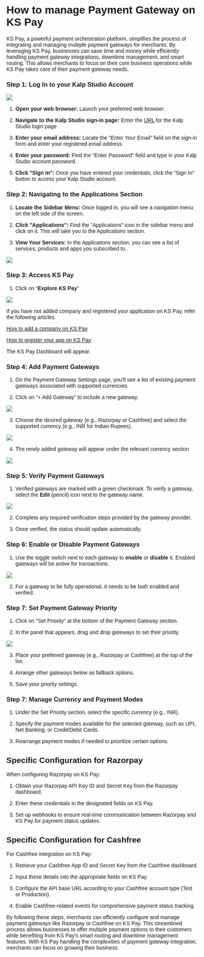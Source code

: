 <style>  body { font-family: "Source Sans 3", sans-serif!important; }</style>
<link href="https://fonts.googleapis.com/css2?family=Source+Sans+3:ital,wght@0,200..900;1,200..900&display=swap" rel="stylesheet">    
<link rel="stylesheet" href="https://fonts.googleapis.com/icon?family=Material+Icons">

# How to manage Payment Gateway on KS Pay

KS Pay, a powerful payment orchestration platform, simplifies the process of integrating and managing multiple payment gateways for merchants. By leveraging KS Pay, businesses can save time and money while efficiently handling payment gateway integrations, downtime management, and smart routing. This allows merchants to focus on their core business operations while KS Pay takes care of their payment gateway needs.

### **Step 1: Log In to your Kalp Studio Account**

![](https://docs-images-kalp-studio.s3.ap-south-1.amazonaws.com/Audit+2/managepg/mpg1.png)

1.  **Open your web browser:** Launch your preferred web browser.
    
2.  **Navigate to the Kalp Studio sign-in page:** Enter the [URL](https://accounts.kalp.studio/login "https://accounts.kalp.studio/login") for the Kalp Studio login page
    
3.  **Enter your email address:** Locate the "Enter Your Email" field on the sign-in form and enter your registered email address.
    
4.  **Enter your password:** Find the "Enter Password" field and type in your Kalp Studio account password.
    
5.  **Click "Sign In":** Once you have entered your credentials, click the "Sign In" button to access your Kalp Studio account.
    

### **Step 2: Navigating to the Applications Section**

1.  **Locate the Sidebar Menu:** Once logged in, you will see a navigation menu on the left side of the screen.
    
2.  **Click "Applications":** Find the "Applications" icon in the sidebar menu and click on it. This will take you to the Applications section.
    
3.  **View Your Services:** In the Applications section, you can see a list of services, products and apps you subscribed to.
    

![](https://docs-images-kalp-studio.s3.ap-south-1.amazonaws.com/Audit+2/managepg/mpg2.png)

### **Step 3: Access KS Pay**

1.  Click on “**Explore KS Pay**”
    

![](https://docs-images-kalp-studio.s3.ap-south-1.amazonaws.com/Audit+2/managepg/mpg3.png)

If you have not added company and registered your application on KS Pay, refer the following articles.

[How to add a company on KS Pay](Products/KS-Pay/How-to-add-a-company-on-KS-Pay.md)

[How to register your app on KS Pay](Products/KS-Pay/How-to-register-your-app-on-KS-Pay.md)

The KS Pay Dashboard will appear.  
  

### **Step 4: Add Payment Gateways**

1.  On the Payment Gateway Settings page, you'll see a list of existing payment gateways associated with supported currencies.
    
2.  Click on "+ Add Gateway" to include a new gateway.
    

![](https://docs-images-kalp-studio.s3.ap-south-1.amazonaws.com/Audit+2/managepg/mpg4.png)

3.  Choose the desired gateway (e.g., Razorpay or Cashfree) and select the supported currency (e.g., INR for Indian Rupees).
    

![](https://docs-images-kalp-studio.s3.ap-south-1.amazonaws.com/Audit+2/managepg/mpg5.png)

4.  The newly added gateway will appear under the relevant currency section
    

![](https://docs-images-kalp-studio.s3.ap-south-1.amazonaws.com/Audit+2/managepg/mpg6.png)

### **Step 5: Verify Payment Gateways**

1.  Verified gateways are marked with a green checkmark. To verify a gateway, select the **Edit** (pencil) icon next to the gateway name.
    

![](https://docs-images-kalp-studio.s3.ap-south-1.amazonaws.com/Audit+2/managepg/mpg7.png)

2.  Complete any required verification steps provided by the gateway provider.
    
3.  Once verified, the status should update automatically.
    

### **Step 6: Enable or Disable Payment Gateways**

1.  Use the toggle switch next to each gateway to **enable** or **disable** it. Enabled gateways will be active for transactions.
    

![](https://docs-images-kalp-studio.s3.ap-south-1.amazonaws.com/Audit+2/managepg/mpg8.png)

2.  For a gateway to be fully operational, it needs to be both enabled and verified.
    

### **Step 7: Set Payment Gateway Priority**

1.  Click on "Set Priority" at the bottom of the Payment Gateway section.
    
2.  In the panel that appears, drag and drop gateways to set their priority.
    

![](https://docs-images-kalp-studio.s3.ap-south-1.amazonaws.com/Audit+2/managepg/mpg9.png)

3.  Place your preferred gateway (e.g., Razorpay or Cashfree) at the top of the list.
    
4.  Arrange other gateways below as fallback options.
    
5.  Save your priority settings.
    

### **Step 7: Manage Currency and Payment Modes**

1.  Under the Set Priority section, select the specific currency (e.g., INR).
    
2.  Specify the payment modes available for the selected gateway, such as UPI, Net Banking, or Credit/Debit Cards.
    
3.  Rearrange payment modes if needed to prioritize certain options.
    

## Specific Configuration for Razorpay

When configuring Razorpay on KS Pay:

1.  Obtain your Razorpay API Key ID and Secret Key from the Razorpay dashboard.
    
2.  Enter these credentials in the designated fields on KS Pay.
    
3.  Set up webhooks to ensure real-time communication between Razorpay and KS Pay for payment status updates.
    

## Specific Configuration for Cashfree

For Cashfree integration on KS Pay:

1.  Retrieve your Cashfree App ID and Secret Key from the Cashfree dashboard.
    
2.  Input these details into the appropriate fields on KS Pay.
    
3.  Configure the API base URL according to your Cashfree account type (Test or Production).
    
4.  Enable Cashfree-related events for comprehensive payment status tracking.
    

By following these steps, merchants can efficiently configure and manage payment gateways like Razorpay or Cashfree on KS Pay. This streamlined process allows businesses to offer multiple payment options to their customers while benefiting from KS Pay's smart routing and downtime management features. With KS Pay handling the complexities of payment gateway integration, merchants can focus on growing their business.